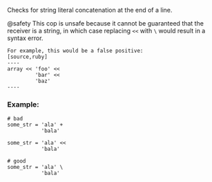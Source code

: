 Checks for string literal concatenation at
the end of a line.

@safety
    This cop is unsafe because it cannot be guaranteed that the
    receiver is a string, in which case replacing `<<` with `\`
    would result in a syntax error.

    For example, this would be a false positive:
    [source,ruby]
    ----
    array << 'foo' <<
             'bar' <<
             'baz'
    ----

### Example:

    # bad
    some_str = 'ala' +
               'bala'

    some_str = 'ala' <<
               'bala'

    # good
    some_str = 'ala' \
               'bala'
